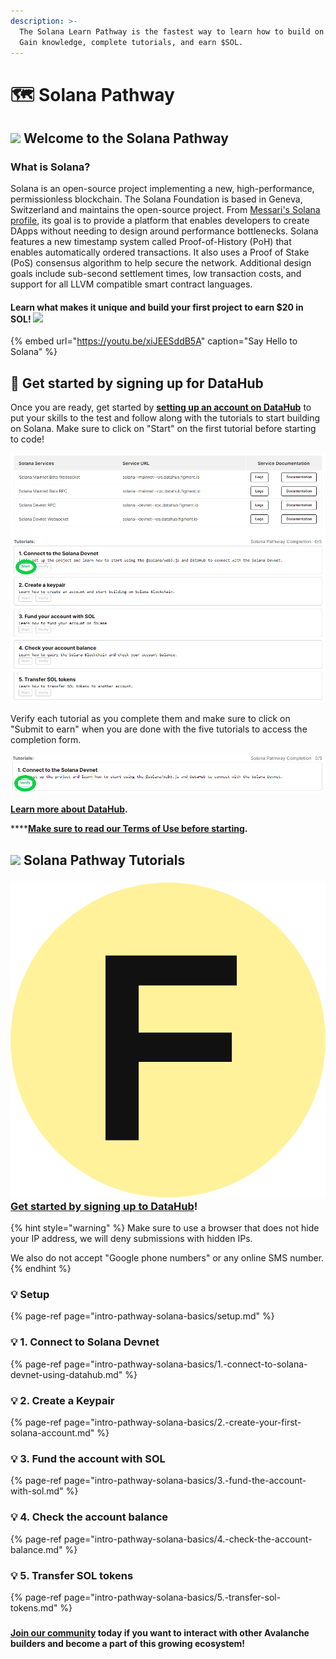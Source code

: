 ```yaml
---
description: >-
  The Solana Learn Pathway is the fastest way to learn how to build on Solana.
  Gain knowledge, complete tutorials, and earn $SOL.
---
```


# 🗺 Solana Pathway

## ![](../../.gitbook/assets/solana.png) Welcome to the **Solana** Pathway

### What is Solana?

Solana is an open-source project implementing a new, high-performance, permissionless blockchain. The Solana Foundation is based in Geneva, Switzerland and maintains the open-source project. From [Messari's Solana profile](https://messari.io/asset/solana/profile), its goal is to provide a platform that enables developers to create DApps without needing to design around performance bottlenecks. Solana features a new timestamp system called Proof-of-History \(PoH\) that enables automatically ordered transactions. It also uses a Proof of Stake \(PoS\) consensus algorithm to help secure the network. Additional design goals include sub-second settlement times, low transaction costs, and support for all LLVM compatible smart contract languages.

#### Learn what makes it unique and build your first project to **earn $20 in SOL**! ![](../../.gitbook/assets/solana.png) 

{% embed url="https://youtu.be/xiJEESddB5A" caption="Say Hello to Solana" %}

## **🏁** Get started by signing up for DataHub <a id="get-started-by-signing-up-for-datahub"></a>

Once you are ready, get started by [**setting up an account on DataHub**](https://datahub.figment.io/sign_up?service=solana) to put your skills to the test and follow along with the tutorials to start building on Solana. Make sure to click on "Start" on the first tutorial before starting to code!

![](../../.gitbook/assets/sol1.png)

Verify each tutorial as you complete them and make sure to click on "Submit to earn" when you are done with the five tutorials to access the completion form. 

![](../../.gitbook/assets/sol2.png)

[**Learn more about DataHub**](https://learn.figment.io/guides/datahub-products)**.** 

\*\*\*\*[**Make sure to read our Terms of Use before starting**](https://learn.datahub.figment.io/terms-of-use)**.** 

## ![](../../.gitbook/assets/solana.png) Solana Pathway Tutorials

###  ![](../../.gitbook/assets/fig-round.png) [Get started by signing up to DataHub](https://datahub.figment.io/sign_up?service=solana)!  <a id="get-started-by-signing-up-to-datahub"></a>

{% hint style="warning" %}
Make sure to use a browser that does not hide your IP address, we will deny submissions with hidden IPs. 

We also do not accept "Google phone numbers" or any online SMS number.
{% endhint %}

### 💡 Setup

{% page-ref page="intro-pathway-solana-basics/setup.md" %}

### 💡 1. Connect to Solana Devnet

{% page-ref page="intro-pathway-solana-basics/1.-connect-to-solana-devnet-using-datahub.md" %}

### 💡 2. Create a Keypair

{% page-ref page="intro-pathway-solana-basics/2.-create-your-first-solana-account.md" %}

### 💡 3. Fund the account with SOL

{% page-ref page="intro-pathway-solana-basics/3.-fund-the-account-with-sol.md" %}

### 💡 4. Check the account balance

{% page-ref page="intro-pathway-solana-basics/4.-check-the-account-balance.md" %}

### 💡 5. Transfer SOL tokens

{% page-ref page="intro-pathway-solana-basics/5.-transfer-sol-tokens.md" %}

### 

#### [Join our community](https://discord.gg/fszyM7K) today if you want to interact with other Avalanche builders and become a part of this growing ecosystem! <a id="join-our-community-today-if-you-want-to-interact-with-other-celo-builders-and-become-a-part-of-this-growing-ecosystem"></a>

